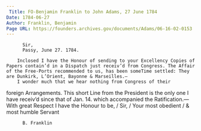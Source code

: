 ```yaml
---
 Title: FO-Benjamin Franklin to John Adams, 27 June 1784
Date: 1784-06-27
Author: Franklin, Benjamin
Page URL: https://founders.archives.gov/documents/Adams/06-16-02-0153
---
```


        
          Sir,
          Passy, June 27. 1784.
        
        Inclosed I have the Honour of sending to your Excellency Copies of Papers contain’d in a Dispatch just receiv’d from Congress. The Affair of the Free-Ports recommended to us, has been someTime settled: They are Dunkirk, L’Orient, Bayonne & Marseilles.—
        I wonder much that we hear nothing from Congress of their

foreign Arrangements. This short Line from the President is the only one I have receiv’d since that of Jan. 14. which accompanied the Ratification.—
        With great Respect I have the Honour to be, / Sir, / Your most obedient / & most humble Servant
        
          B. Franklin
        
      
